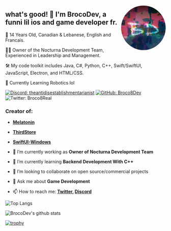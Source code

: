 

<p align="right">
  <img align="right" height="140" src="pfp.jpg?raw=true" alt="Logo" style="float: right; border-radius: 100px;"/>
</p>

## what's good! 👋 I'm BrocoDev, a funni lil ios and game developer fr.

🚀 14 Years Old, Canadian & Lebanese, English and Francais.

👨‍🏭 Owner of the Nocturna Development Team, Experienced in Leadership and Management.

🛠️ My code toolkit includes Java, C#, Python, C++, Swift/SwiftUI, JavaScript, Electron, and HTML/CSS.

🌟 Currently Learning Robotics lol

[![Discord: theantidisestablishmentarianist](https://img.shields.io/badge/-BrocoDev-blue?style=flat-square&logo=Discord&logoColor=white&link=https://discord.com/users/723310347724783687)](https://discord.com/users/723310347724783687)
[![GitHub: Broco8Dev](https://img.shields.io/github/followers/broco8dev?label=follow&style=social)](https://github.com/Broco8Dev)
![Twitter: Broco8Real](https://img.shields.io/twitter/follow/Broco8Real?style=social)

### Creator of: 
- **[Melatonin](https://www.npmjs.com/package/Melatonin)** 
- **[ThirdStore](https://github.com/Broco8Dev/ThirdStore)** 
- **[SwiftUI-Windows](https://github.com/Broco8Dev/SwiftUI-Windows)**

- 🔭 I’m currently working as **Owner of Nocturna Development Team**
- 🌱 I’m currently learning **Backend Development With C++**
- 👯 I’m looking to collaborate on open source/commercial projects
- 💬 Ask me about **Game Development**
- 📫 How to reach me:
  **[Twitter](https://twitter.com/Broco8Real), [Discord](https://discord.com/users/723310347724783687)**

![Top Langs](https://github-readme-stats.vercel.app/api/top-langs/?username=Broco8Dev&layout=compact&theme=dark&hide_border=true)

![BrocoDev's github stats](https://github-readme-stats.vercel.app/api?username=Broco8Dev&show_icons=true&hide_border=true&theme=dark)

[![trophy](https://github-profile-trophy.vercel.app/?username=Broco8Dev)](https://github.com/Broco8Dev/github-profile-trophy)

